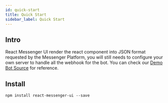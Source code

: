```yaml
---
id: quick-start
title: Quick Start
sidebar_label: Quick Start
---
```


## Intro

React Messenger UI render the react component into JSON format requested by the Messenger Platform,
you will still needs to configure your own server to handle all the webhook for the bot. You can check our [Demo Bot Source](https://github.com/n7best/react-messenger-ui-app) for reference.

## Install

```
npm install react-messenger-ui --save
```